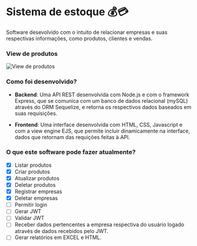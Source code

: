 # Sistema de estoque :moneybag::credit_card:
Software desevolvido com o intuito de relacionar empresas e suas respectivas informações, como produtos, clientes e vendas.

### View de produtos
![View de produtos](https://i.imgur.com/DvF6EKo.png)

### Como foi desenvolvido?
* **Backend**: Uma API REST desenvolvida com Node.js e com o framework Express, que se comunica com um banco de dados relacional (mySQL) através do ORM Sequelize, e retorna os respectivos dados baseados em suas requisições.

* **Frontend**: Uma interface desenvolvida com HTML, CSS, Javascript e com a view engine EJS, que permite incluir dinamicamente na interface, dados que retornam das requições feitas à API.


### O que este software pode fazer atualmente?
- [X] Listar produtos
- [X] Criar produtos
- [X] Atualizar produtos
- [X] Deletar produtos
- [X] Registrar empresas
- [X] Deletar empresas
- [ ] Permitir login
- [ ] Gerar JWT
- [ ] Validar JWT
- [ ] Receber dados pertencentes a empresa respectiva do usuário logado através de dados recebidos pelo JWT.
- [ ] Gerar relatórios em EXCEL e HTML.
